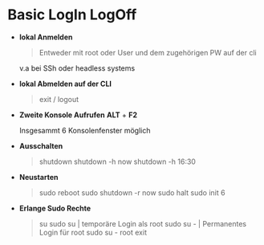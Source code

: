 # Basic LogIn LogOff

* **lokal Anmelden**
  > Entweder mit root oder User und dem zugehörigen PW auf der cli
  
  v.a bei SSh oder headless systems

* **lokal Abmelden auf der CLI**
  > exit / logout

* **Zweite Konsole Aufrufen**
  **ALT** + **F2** 

  Insgesammt 6 Konsolenfenster möglich


* **Ausschalten**
  > shutdown
  > shutdown -h now
  > shutdown -h 16:30

* **Neustarten**
  > sudo reboot
  > sudo shutdown -r now
  > sudo halt
  > sudo init 6

* **Erlange Sudo Rechte**
  > su
  > sudo su | temporäre Login als root
  > sudo su - | Permanentes Login für root
  > sudo su - root
  > exit